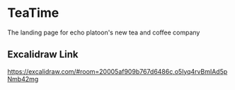 # TeaTime
The landing page for echo platoon's new tea and coffee company 

## Excalidraw Link
https://excalidraw.com/#room=20005af909b767d6486c,o5lyq4rvBmIAd5pNmb42mg